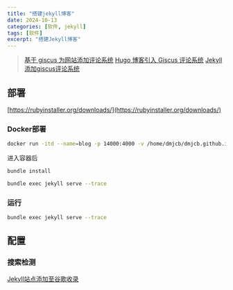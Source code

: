 ```yaml
---
title: "搭建jekyll博客"
date: 2024-10-13
categories: [软件, jekyll]
tags: [软件]
excerpt: "搭建Jekyll博客"
---
```


> [基于 giscus 为网站添加评论系统](https://fengchao.pro/blog/comment-system-with-giscus/)
> [Hugo 博客引入 Giscus 评论系统](https://www.lixueduan.com/posts/blog/02-add-giscus-comment/)
> [Jekyll添加giscus评论系统](https://wilson1202.github.io/posts/install-giscus-on-jekyll/)

## 部署

[https://rubyinstaller.org/downloads/](https://rubyinstaller.org/downloads/)

### Docker部署

```sh
docker run -itd --name=blog -p 14000:4000 -v /home/dmjcb/dmjcb.github.io/_posts:/srv/jekyll jvconseil/jekyll-docker jekyll serve build --trace --watch
```

进入容器后

```sh
bundle install

bundle exec jekyll serve --trace
```

### 运行

```sh
bundle exec jekyll serve --trace
```

## 配置

### 搜索检测

[Jekyll站点添加至谷歌收录](https://wilson1202.github.io/posts/add-jekyll-site-to-google-index/)